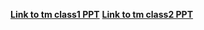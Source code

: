 **[Link to tm class1 PPT](https://docs.google.com/presentation/d/1OSLv2tyS0IkJn19QqS0CvqKHGrtLU_1ahwtOT3Hwpe0/edit)**
**[Link to tm class2 PPT](https://docs.google.com/presentation/d/1W4tq0cSsV2-9dUj04xBar4NMgxHx-q_TbK85-0G2j-I/edit#slide=id.g32d13213df7_0_0)**
